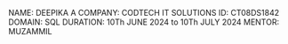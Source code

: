 NAME: DEEPIKA A
COMPANY: CODTECH IT SOLUTIONS
ID: CT08DS1842
DOMAIN: SQL
DURATION: 10Th JUNE 2024 to 10Th JULY 2024
MENTOR: MUZAMMIL

